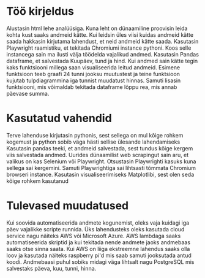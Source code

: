 # Töö kirjeldus
Alustasin html lehe analüüsiga. Kuna leht on dünaamiline proovisin leida kohta kust saaks andmeid kätte. Kui leidsin üles
viisi kuidas andmeid kätte saada hakkasin kirjutama lahendust, et neid andmeid kätte saada.
Kasutasin Playwright raamistiku, et tekitada Chromiumi instance pythoni. Koos selle instancega sain ma ilusti välja töödelda 
vajalikud andmed. Kasutasin Pandas dataframe, et salvestada Kuupäev, tund ja hind. Kui andmed sain kätte tegin kaks funktsiooni
millega saan visualiseerida leitud andmeid. Esimene funktsioon teeb graafi 24 tunni jooksu muutustest ja teine funktsioon kujutab 
tulpdiagrammina iga tunnist muudatust hinnas. Samuti lisasin funktsiooni, mis võimaldab
tekitada dataframe lõppu rea, mis annab päevase summa.

# Kasutatud vahendid
Terve lahenduse kirjutasin pythonis, sest sellega on mul kõige rohkem kogemust ja python sobib väga hästi sellise ülesande lahendamiseks <br/>
Kasutasin pandas teeki, et andmeid salvestada, sest tundus kõige kergem viis salvestada andmed. Uurides dünaamilist web scrapingut
sain aru, et valikus on kas Selenium või Playwright. Otsustasin Playwrighti kasuks kuna sellega sai kergemini. 
Samuti Playwrightiga sai lihtsasti tõmmata Chromium browseri instance. Kasutasin visualiseerimiseks Matplotlibi, sest olen seda
kõige rohkem kasutanud

# Tulevased muudatused

Kui soovida automatiseerida andmete kogunemist, oleks vaja kuidagi iga päev vajalikke scripte runnida. Üks lahendusteks oleks
kasutada cloud service nagu näiteks AWS või Microsoft Azure. AWS lambdaga saaks automatiseerida skriptid ja kui tekitada nende andmete jaoks andmebaas
saaks otse sinna saata. Kui AWS on liiga ekstreemne lahendus saaks olla loov ja kasutada näiteks raspberry pi'd mis saab samuti
jooksutada antud koodi. Andmebaasi puhul sobiks midagi väga lihtsalt nagu PostgreSQL mis salvestaks päeva, kuu, tunni, hinna.

